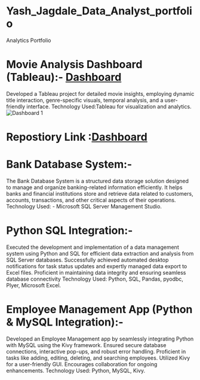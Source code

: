 # Yash_Jagdale_Data_Analyst_portfolio
Analytics Portfolio
# Movie Analysis Dashboard (Tableau):- **[Dashboard](https://yashjagdale0207.github.io/Movies_Analysis_-Tableau-/)**
Developed a Tableau project for detailed movie insights, employing dynamic title interaction, genre-specific visuals, temporal analysis, and a user-friendly interface.
Technology Used:Tableau for visualization and analytics.
![Dashboard 1](https://github.com/yashjagdale0207/movies-analysis/assets/145290827/56cdd8d6-324d-4ca5-83c4-b4d27035f11f)
# Repostiory Link :**[Dashboard](https://github.com/yashjagdale0207/Movies_Analysis_Tableau)**

# Bank Database System:- 
The Bank Database System is a structured data storage solution designed to manage and organize banking-related information efficiently. It helps banks and financial institutions store and retrieve data related to customers, accounts, transactions, and other critical aspects of their operations.
Technology Used: - Microsoft SQL Server Management Studio.

# Python SQL Integration:- 
Executed the development and implementation of a data management system using Python and SQL for efficient data extraction and analysis from SQL Server databases. Successfully achieved automated desktop notifications for task status updates and expertly managed data export to Excel files. Proficient in maintaining data integrity and ensuring seamless database connectivity
Technology Used: Python, SQL, Pandas, pyodbc, Plyer, Microsoft Excel.

# Employee Management App (Python & MySQL Integration):-
Developed an Employee Management app by seamlessly integrating Python with MySQL using the Kivy framework. Ensured secure database connections, interactive pop-ups, and robust error handling. Proficient in tasks like adding, editing, deleting, and searching employees. Utilized Kivy for a user-friendly GUI. Encourages collaboration for ongoing enhancements.
Technology Used: Python, MySQL, Kivy.
